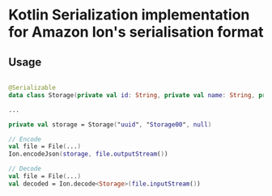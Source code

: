 # Kotlin Serialization implementation for Amazon Ion's serialisation format

## Usage

```kotlin

@Serializable
data class Storage(private val id: String, private val name: String, private val size: Int?)

...

private val storage = Storage("uuid", "Storage00", null)

// Encode
val file = File(...)
Ion.encodeJson(storage, file.outputStream())

// Decode
val file = File(...)
val decoded = Ion.decode<Storage>(file.inputStream())
```

